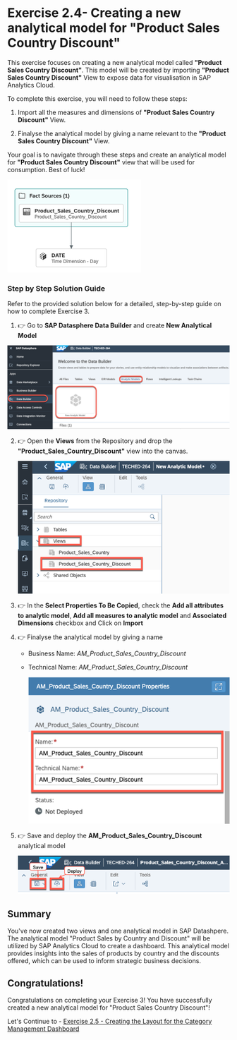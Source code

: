 # Exercise 2.4- Creating a new analytical model for "Product Sales Country Discount"
This exercise focuses on creating a new analytical model called **"Product Sales Country Discount"**. This model will be created by importing **"Product Sales Country Discount"** View to expose data for visualisation in SAP Analytics Cloud.

To complete this exercise, you will need to follow these steps:
1. Import all the measures and dimensions of  **"Product Sales Country Discount"** View.

2. Finalyse the analytical model by giving a name relevant to the **"Product Sales Country Discount"** View.

Your goal is to navigate through these steps and create an analytical model for **"Product Sales Country Discount"** view that will be used for consumption. Best of luck!

![New View](images/finalmodel.png)

### Step by Step Solution Guide

Refer to the provided solution below for a detailed, step-by-step guide on how to complete Exercise 3.

1. 👉 Go to **SAP Datasphere Data Builder** and create **New Analytical Model**

![New AM](images/NewAnalyticalModel.png)

2. 👉 Open the **Views** from the Repository and drop the **"Product_Sales_Country_Discount"** view into the canvas.

      ![Model](images/NewModel.png)

3. 👉 In the **Select Properties To Be Copied**, check the **Add all attributes to analytic model**, **Add all measures to analytic model** and **Associated Dimensions** checkbox and Click on **Import**

4. 👉 Finalyse the analytical model by giving a name
    
    - Business Name: *AM_Product_Sales_Country_Discount*
    - Technical Name: *AM_Product_Sales_Country_Discount*

      ![Model](images/ModelName.png)

5. 👉 Save and deploy the **AM_Product_Sales_Country_Discount** analytical model

      ![Model](images/SaveDeploy.png)

## Summary

You've now created two views and one analytical model in SAP Datashpere. The analytical model "Product Sales by Country and Discount" will be utilized by SAP Analytics Cloud to create a dashboard. This analytical model provides insights into the sales of products by country and the discounts offered, which can be used to inform strategic business decisions.

## Congratulations!

Congratulations on completing your Exercise 3! You have successfully created a new analytical model for "Product Sales Country Discount"!

Let's Continue to - [Exercise 2.5 - Creating the Layout for the Category Management Dashboard](../ex2.5/README.md)